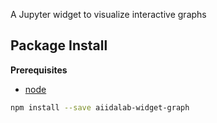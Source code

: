 A Jupyter widget to visualize interactive graphs

Package Install
---------------

**Prerequisites**
- [node](http://nodejs.org/)

```bash
npm install --save aiidalab-widget-graph
```
